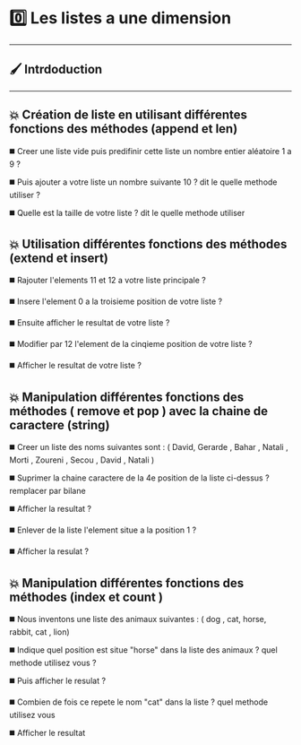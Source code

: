 
# 0️⃣ Les listes a une dimension 
-------------------------------

## 🖌️ Intrdoduction
------------------


💥  Création de liste en utilisant différentes fonctions des méthodes (append et len)
-----------------------------------------------------------------------------------

◼️ Creer une liste vide puis predifinir cette liste un nombre entier  aléatoire 1 a 9 ?

◼️ Puis ajouter a votre liste un nombre suivante 10 ? dit le quelle methode utiliser ? 

◼️ Quelle est la taille de votre liste ? dit le quelle methode utiliser 


💥 Utilisation différentes fonctions des méthodes (extend et insert)
----------------------------------------------------------------------------------------

◼️ Rajouter l'elements 11 et 12 a votre liste principale ? 

◼️ Insere l'element 0 a la troisieme position de votre liste ?

◼️ Ensuite afficher le resultat de votre liste ?

◼️ Modifier par 12 l'element de la cinqieme position de votre liste ? 

◼️ Afficher le resultat de votre liste ?


💥 Manipulation différentes fonctions des méthodes ( remove et pop ) avec la chaine de caractere (string)
----------------------------------------------------------------------------------------

◼️  Creer un liste des noms suivantes sont : ( David, Gerarde , Bahar , Natali , Morti , Zoureni , Secou , David , Natali )

◼️  Suprimer la chaine caractere de la 4e position de la liste ci-dessus ? remplacer par bilane 

◼️  Afficher la resultat ?

◼️  Enlever de la liste l'element situe a la position 1 ?

◼️ Afficher la resulat ?



💥 Manipulation différentes fonctions des méthodes (index et count ) 
---------------------------------------------------------------------

◼️ Nous inventons une liste des animaux suivantes : ( dog , cat, horse, rabbit, cat , lion)

◼️ Indique quel position est situe "horse" dans la liste des animaux ? quel methode utilisez vous ?

◼️ Puis afficher le resulat ?

◼️ Combien de fois ce repete le nom "cat" dans la liste ? quel methode utilisez vous 

◼️ Afficher le resultat 

















